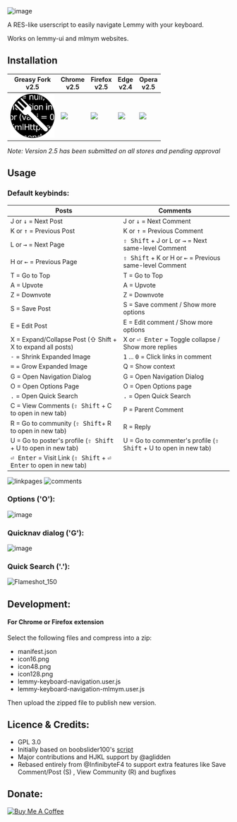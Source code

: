 <img width="600" alt="image" src="https://github.com/vmavromatis/Lemmy-keyboard-navigation/assets/8668731/77ddd70b-91fa-4cf1-b3c1-2f36e26c854a">

A RES-like userscript to easily navigate Lemmy with your keyboard. 

Works on lemmy-ui and mlmym websites.

## Installation

| Greasy Fork <br /> v2.5                               | Chrome <br /> v2.5                                                                       | Firefox <br /> v2.5                                                                           | Edge <br /> v2.4                                                                           | Opera <br /> v2.5                                                                           | 
| -------------------------------------------------------------------------------------- | -------------------------------------------------------------------------------------- | --------------------------------------------------------------------------------------- |  --------------------------------------------------------------------------------------- |   --------------------------------------------------------------------------------------- |  
| [<img src="https://github.com/denilsonsa/denilsonsa.github.io/blob/master/icons/GreasyFork.svg" width="100">](https://greasyfork.org/en/scripts/470498-lemmy-keyboard-navigation)| [<img src="https://edent.github.io/SuperTinyIcons/images/svg/chrome.svg" width="100" />](https://chrome.google.com/webstore/detail/lemmy-keyboard-navigator/lamoeoaekeeklbcekclbceaeafjkdhbi) | [<img src="https://edent.github.io/SuperTinyIcons/images/svg/firefox.svg" width="100" />](https://addons.mozilla.org/en-US/firefox/addon/lemmy-keyboard-navigation/) | [<img src="https://edent.github.io/SuperTinyIcons/images/svg/edge.svg" width="100" />](https://microsoftedge.microsoft.com/addons/detail/lemmy-keyboard-navigation/bjnfcimfnaefjmefhagbfabgclhgmfdo/) | [<img src="https://edent.github.io/SuperTinyIcons/images/svg/opera.svg" width="100" />](https://addons.opera.com/en/extensions/details/lemmy-keyboard-navigation/) |  

_Note: Version 2.5 has been submitted on all stores and pending approval_

## Usage

### Default keybinds:
| Posts                                                       | Comments                                                       |
|-------------------------------------------------------------|----------------------------------------------------------------|
| J or <kbd>↓</kbd> = Next Post                               | J or <kbd>↓</kbd> = Next Comment                               |
| K or <kbd>↑</kbd> = Previous Post                           | K or <kbd>↑</kbd> = Previous Comment                           |
| L or <kbd>→</kbd> = Next Page                               | <kbd>⇧ Shift</kbd> + J or L or <kbd>→</kbd> = Next same-level Comment     |
| H or <kbd>←</kbd> = Previous Page                           | <kbd>⇧ Shift</kbd> + K or H or <kbd>←</kbd> = Previous same-level Comment |
| T = Go to Top                                               | T = Go to Top                                                  |
| A = Upvote                                                  | A = Upvote                                                     |
| Z = Downvote                                                | Z = Downvote                                                   |
| S = Save Post                                               | S = Save comment / Show more options                           |
| E = Edit Post                                               | E = Edit comment / Show more options                           |
| X = Expand/Collapse Post (⇧ Shift + X to expand all posts)  | X or <kbd>⏎ Enter</kbd> = Toggle collapse / Show more replies  |
| <kbd>-</kbd> = Shrink Expanded Image                        | <kbd>1</kbd> ... <kbd>0</kbd> = Click links in comment         |
| <kbd>=</kbd> = Grow Expanded Image                          | Q = Show context                                               |
| G = Open Navigation Dialog                                  | G = Open Navigation Dialog                                     |
| O = Open Options Page                                       | O = Open Options page                                          |
| <kbd>.</kbd> = Open Quick Search                            | <kbd>.</kbd> = Open Quick Search                               |
| C = View Comments (<kbd>⇧ Shift</kbd> + C to open in new tab) | P = Parent Comment                                           |
| R = Go to community (<kbd>⇧ Shift</kbd>+ R to open in new tab) | R = Reply                                                   |
| U = Go to poster's profile (<kbd>⇧ Shift</kbd> + U to open in new tab) | U = Go to commenter's profile (<kbd>⇧ Shift</kbd> + U to open in new tab) |
| <kbd>⏎ Enter</kbd> = Visit Link (<kbd>⇧ Shift</kbd> + <kbd>⏎ Enter</kbd> to open in new tab) |                              |

![linkpages](https://github.com/InfinibyteF4/Lemmy-keyboard-navigation/assets/75824710/1a3bc7d4-564c-4054-9e26-be7edce811c8)
![comments](https://github.com/InfinibyteF4/Lemmy-keyboard-navigation/assets/75824710/b9b529d0-0736-4d91-9f8b-293e319a52c0)

### Options ('Ο'):
<img width="250" alt="image" src="https://github.com/vmavromatis/Lemmy-keyboard-navigation/assets/8668731/5aa941d8-94ca-461f-bb10-7f1a590c1e1b">

### Quicknav dialog ('G'):
<img height="300" alt="image" src="https://github.com/vmavromatis/Lemmy-keyboard-navigation/assets/8668731/553df9c0-c5dd-423f-bc61-8d94f3465d1c">

### Quick Search ('.'):
![Flameshot_150](https://github.com/InfinibyteF4/Lemmy-keyboard-navigation/assets/75824710/5b429d02-540f-4bbb-926b-7d1de299d60c)

## Development: 
#### For Chrome or Firefox extension
Select the following files and compress into a zip:
- manifest.json
- icon16.png
- icon48.png
- icon128.png
- lemmy-keyboard-navigation.user.js
- lemmy-keyboard-navigation-mlmym.user.js
  
Then upload the zipped file to publish new version.

## Licence & Credits: 
- GPL 3.0
- Initially based on boobslider100's [script](https://lemmy.world/post/10035360)
- Major contributions and HJKL support by @aglidden
- Rebased entirely from @InfinibyteF4 to support extra features like Save Comment/Post (S) , View Community (R) and bugfixes

## Donate: 
<a href="https://www.buymeacoffee.com/vmavromatis" target="_blank"><img src="https://cdn.buymeacoffee.com/buttons/v2/default-blue.png" alt="Buy Me A Coffee" style="height: 60px !important;width: 217px !important;" ></a>
